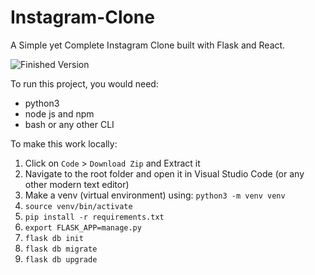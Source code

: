 # Instagram-Clone
A Simple yet Complete Instagram Clone built with Flask and React.  

![Finished Version](https://i.ibb.co/PgqWs18/instagram.png)

To run this project, you would need:
* python3
* node js and npm
* bash or any other CLI

To make this work locally:

1. Click on `Code` > `Download Zip` and Extract it
2. Navigate to the root folder and open it in Visual Studio Code (or any other modern text editor)
3. Make a venv (virtual environment) using:  `python3 -m venv venv`
4. `source venv/bin/activate`
5. `pip install -r requirements.txt`
6. `export FLASK_APP=manage.py`
7. `flask db init`
8. `flask db migrate`
9. `flask db upgrade`
